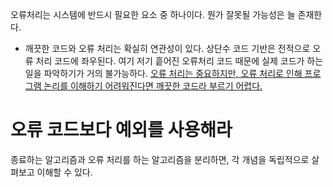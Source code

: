 오류처리는 시스템에 반드시 필요한 요소 중 하나이다. 뭔가 잘못될 가능성은 늘 존재한다.
- 깨끗한 코드와 오류 처리는 확실히 연관성이 있다.
상단수 코드 기반은 전적으로 오류 처리 코드에 좌우된다. 여기 저기 흩어진 오류처리 코드 때문에 실제 코드가 하는 일을 파악하기가 거의 불가능하다.
<u>오류 처리는 중요하지만, 오류 처리로 인해 프로그램 논리를 이해하기 어려워진다면 깨끗한 코드라 부르기 어렵다.</u>
# 오류 코드보다 예외를 사용해라
종료하는 알고리즘과 오류 처리를 하는 알고리즘을 분리하면, 각 개념을 독립적으로 살펴보고 이해할 수 있다.
